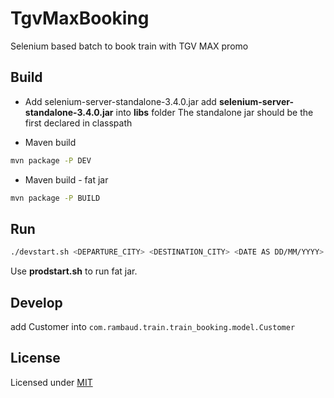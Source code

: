 # TgvMaxBooking
Selenium based batch to book train with TGV MAX promo

## Build
* Add selenium-server-standalone-3.4.0.jar
add **selenium-server-standalone-3.4.0.jar** into **libs** folder
The standalone jar should be the first declared in classpath

* Maven build
```sh
mvn package -P DEV
```

* Maven build - fat jar
```sh
mvn package -P BUILD
```

## Run
```sh
./devstart.sh <DEPARTURE_CITY> <DESTINATION_CITY> <DATE AS DD/MM/YYYY> <HOUR> <MINUTE>
```
Use **prodstart.sh** to run fat jar.

## Develop
add Customer into `com.rambaud.train.train_booking.model.Customer`

## License
Licensed under [MIT](https://github.com/JeanPascalR/TgvMaxBooking/blob/master/LICENSE)